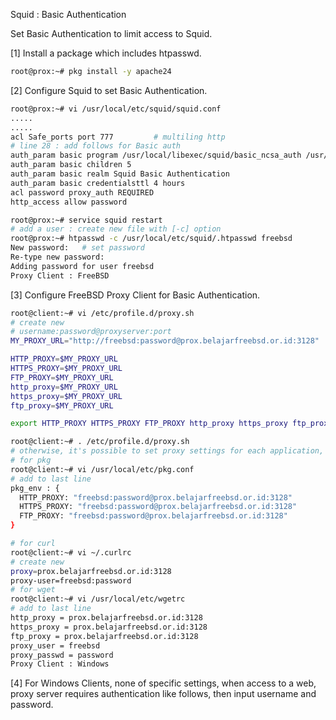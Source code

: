 Squid : Basic Authentication
 	
Set Basic Authentication to limit access to Squid.

[1]	Install a package which includes htpasswd.
```sh
root@prox:~# pkg install -y apache24
```
[2]	Configure Squid to set Basic Authentication.
```sh
root@prox:~# vi /usr/local/etc/squid/squid.conf
.....
.....
acl Safe_ports port 777         # multiling http
# line 28 : add follows for Basic auth
auth_param basic program /usr/local/libexec/squid/basic_ncsa_auth /usr/local/etc/squid/.htpasswd
auth_param basic children 5
auth_param basic realm Squid Basic Authentication
auth_param basic credentialsttl 4 hours
acl password proxy_auth REQUIRED
http_access allow password

root@prox:~# service squid restart
# add a user : create new file with [-c] option
root@prox:~# htpasswd -c /usr/local/etc/squid/.htpasswd freebsd
New password:   # set password
Re-type new password:
Adding password for user freebsd
Proxy Client : FreeBSD
```
[3]	Configure FreeBSD Proxy Client for Basic Authentication.
```sh
root@client:~# vi /etc/profile.d/proxy.sh
# create new
# username:password@proxyserver:port
MY_PROXY_URL="http://freebsd:password@prox.belajarfreebsd.or.id:3128"

HTTP_PROXY=$MY_PROXY_URL
HTTPS_PROXY=$MY_PROXY_URL
FTP_PROXY=$MY_PROXY_URL
http_proxy=$MY_PROXY_URL
https_proxy=$MY_PROXY_URL
ftp_proxy=$MY_PROXY_URL

export HTTP_PROXY HTTPS_PROXY FTP_PROXY http_proxy https_proxy ftp_proxy

root@client:~# . /etc/profile.d/proxy.sh
# otherwise, it's possible to set proxy settings for each application, not System wide
# for pkg
root@client:~# vi /usr/local/etc/pkg.conf
# add to last line
pkg_env : {
  HTTP_PROXY: "freebsd:password@prox.belajarfreebsd.or.id:3128"
  HTTPS_PROXY: "freebsd:password@prox.belajarfreebsd.or.id:3128"
  FTP_PROXY: "freebsd:password@prox.belajarfreebsd.or.id:3128"
}

# for curl
root@client:~# vi ~/.curlrc
# create new
proxy=prox.belajarfreebsd.or.id:3128
proxy-user=freebsd:password
# for wget
root@client:~# vi /usr/local/etc/wgetrc
# add to last line
http_proxy = prox.belajarfreebsd.or.id:3128
https_proxy = prox.belajarfreebsd.or.id:3128
ftp_proxy = prox.belajarfreebsd.or.id:3128
proxy_user = freebsd
proxy_passwd = password
Proxy Client : Windows
```
[4]	For Windows Clients, none of specific settings, when access to a web, proxy server requires authentication like follows, then input username and password.
